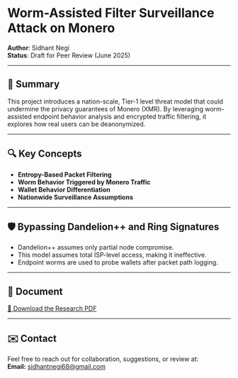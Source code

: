 # Worm-Assisted Filter Surveillance Attack on Monero

**Author**: Sidhant Negi  
**Status**: Draft for Peer Review (June 2025)

---

## 📌 Summary

This project introduces a nation-scale, Tier-1 level threat model that could undermine the privacy guarantees of Monero (XMR). By leveraging worm-assisted endpoint behavior analysis and encrypted traffic filtering, it explores how real users can be deanonymized.

---

## 🔍 Key Concepts

- **Entropy-Based Packet Filtering**
- **Worm Behavior Triggered by Monero Traffic**
- **Wallet Behavior Differentiation**
- **Nationwide Surveillance Assumptions**

---

## 🛡️ Bypassing Dandelion++ and Ring Signatures

- Dandelion++ assumes only partial node compromise.
- This model assumes total ISP-level access, making it ineffective.
- Endpoint worms are used to probe wallets after packet path logging.

---

## 🧪 Document

[📄 Download the Research PDF](Monero_Worm_Surveillance_Research_Portfolio.pdf)

---

## ✉️ Contact

Feel free to reach out for collaboration, suggestions, or review at:  
**Email:** 	sidhantnegi68@gmail.com
